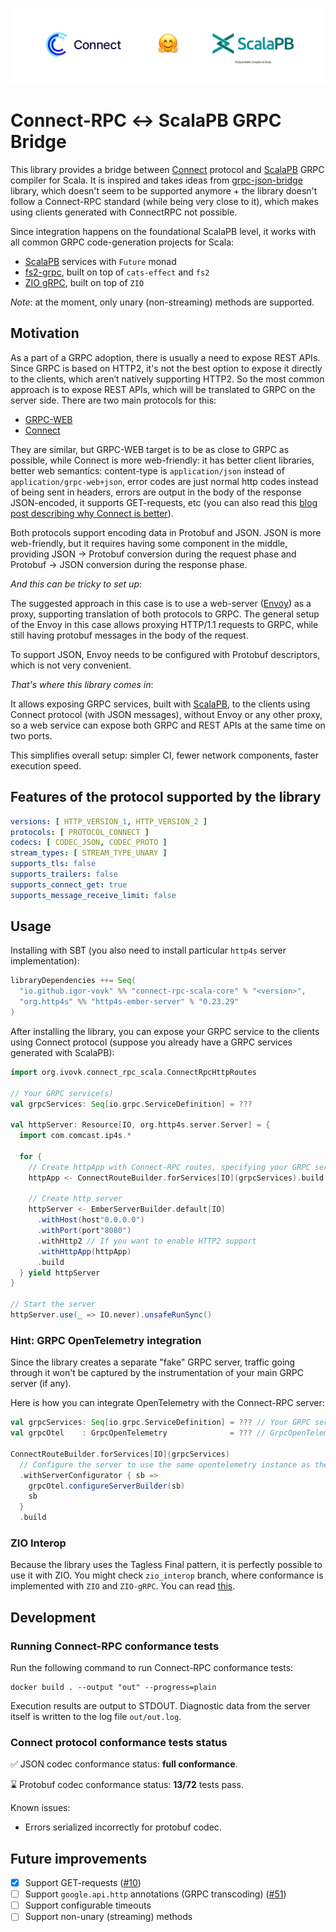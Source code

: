 ![](docs/connect-rpc-scala-logo.png)

# Connect-RPC ↔ ScalaPB GRPC Bridge

This library provides a bridge between [Connect](https://connectrpc.com/docs/protocol) protocol and
[ScalaPB](https://scalapb.github.io) GRPC compiler for Scala.
It is inspired and takes ideas from [grpc-json-bridge](https://github.com/avast/grpc-json-bridge) library, which doesn't
seem to be supported anymore + the library doesn't follow a Connect-RPC standard (while being very close to it),
which makes using clients generated with ConnectRPC not possible.

Since integration happens on the foundational ScalaPB level, it works with all common GRPC code-generation projects for
Scala:

* [ScalaPB](https://scalapb.github.io) services with `Future` monad
* [fs2-grpc](https://github.com/typelevel/fs2-grpc), built on top of `cats-effect` and `fs2`
* [ZIO gRPC](https://scalapb.github.io/zio-grpc/), built on top of `ZIO`

*Note*: at the moment, only unary (non-streaming) methods are supported.

## Motivation

As a part of a GRPC adoption, there is usually a need to expose REST APIs.
Since GRPC is based on HTTP2, it's not the best option to expose it directly to the clients, which aren’t
natively supporting HTTP2.
So the most common approach is to expose REST APIs, which will be translated to GRPC on the server side.
There are two main protocols for this:

* [GRPC-WEB](https://github.com/grpc/grpc-web)
* [Connect](https://connectrpc.com/docs/introduction)

They are similar, but GRPC-WEB target is to be as close to GRPC as possible, while Connect is more
web-friendly: it has better client libraries, better web semantics:
content-type is `application/json` instead of `application/grpc-web+json`, error codes are just normal http codes
instead of being sent in headers, errors are output in the body of the response JSON-encoded, it supports GET-requests,
etc (you can also read
this [blog post describing why Connect is better](https://buf.build/blog/connect-a-better-grpc)).

Both protocols support encoding data in Protobuf and JSON.
JSON is more web-friendly, but it requires having some component in the middle, providing JSON → Protobuf
conversion during the request phase and Protobuf → JSON conversion during the response phase.

*And this can be tricky to set up*:

The suggested approach in this case is to use a web-server ([Envoy](https://scalapb.github.io)) as a proxy,
supporting translation of both protocols to GRPC.
The general setup of the Envoy in this case allows proxying HTTP/1.1 requests to GRPC, while still having protobuf
messages in the body of the request.

To support JSON, Envoy needs to be configured with Protobuf descriptors, which is not very convenient.

*That's where this library comes in*:

It allows exposing GRPC services, built with [ScalaPB](https://scalapb.github.io), to the clients
using Connect protocol (with JSON messages), without Envoy or any other proxy, so a web service can expose
both GRPC and REST APIs at the same time on two ports.

This simplifies overall setup: simpler CI, fewer network components, faster execution speed.

## Features of the protocol supported by the library

```yaml
versions: [ HTTP_VERSION_1, HTTP_VERSION_2 ]
protocols: [ PROTOCOL_CONNECT ]
codecs: [ CODEC_JSON, CODEC_PROTO ]
stream_types: [ STREAM_TYPE_UNARY ]
supports_tls: false
supports_trailers: false
supports_connect_get: true
supports_message_receive_limit: false
```

## Usage

Installing with SBT (you also need to install particular `http4s` server implementation):

```scala
libraryDependencies ++= Seq(
  "io.github.igor-vovk" %% "connect-rpc-scala-core" % "<version>",
  "org.http4s" %% "http4s-ember-server" % "0.23.29"
)
```

After installing the library, you can expose your GRPC service to the clients using Connect protocol (suppose you
already have a GRPC services generated with ScalaPB):

```scala
import org.ivovk.connect_rpc_scala.ConnectRpcHttpRoutes

// Your GRPC service(s)
val grpcServices: Seq[io.grpc.ServiceDefinition] = ???

val httpServer: Resource[IO, org.http4s.server.Server] = {
  import com.comcast.ip4s.*

  for {
    // Create httpApp with Connect-RPC routes, specifying your GRPC services
    httpApp <- ConnectRouteBuilder.forServices[IO](grpcServices).build

    // Create http server
    httpServer <- EmberServerBuilder.default[IO]
      .withHost(host"0.0.0.0")
      .withPort(port"8080")
      .withHttp2 // If you want to enable HTTP2 support
      .withHttpApp(httpApp)
      .build
  } yield httpServer
}

// Start the server
httpServer.use(_ => IO.never).unsafeRunSync()
```

### Hint: GRPC OpenTelemetry integration

Since the library creates a separate "fake" GRPC server, traffic going through it won't be captured by the
instrumentation of your main GRPC server (if any).

Here is how you can integrate OpenTelemetry with the Connect-RPC server:

```scala
val grpcServices: Seq[io.grpc.ServiceDefinition] = ??? // Your GRPC service(s)
val grpcOtel    : GrpcOpenTelemetry              = ??? // GrpcOpenTelemetry instance

ConnectRouteBuilder.forServices[IO](grpcServices)
  // Configure the server to use the same opentelemetry instance as the main server
  .withServerConfigurator { sb =>
    grpcOtel.configureServerBuilder(sb)
    sb
  }
  .build
```

### ZIO Interop

Because the library uses the Tagless Final pattern, it is perfectly possible to use it with ZIO. You might check
`zio_interop` branch, where conformance is implemented with `ZIO` and `ZIO-gRPC`.
You can read [this](https://zio.dev/guides/interop/with-cats-effect/).

## Development

### Running Connect-RPC conformance tests

Run the following command to run Connect-RPC conformance tests:

```shell
docker build . --output "out" --progress=plain
```

Execution results are output to STDOUT.
Diagnostic data from the server itself is written to the log file `out/out.log`.

### Connect protocol conformance tests status

✅ JSON codec conformance status: __full conformance__.

⌛ Protobuf codec conformance status: __13/72__ tests pass.

Known issues:

* Errors serialized incorrectly for protobuf codec.

## Future improvements

- [x] Support GET-requests ([#10](https://github.com/igor-vovk/connect-rpc-scala/issues/10))
- [ ] Support `google.api.http` annotations (GRPC transcoding) ([#51](https://github.com/igor-vovk/connect-rpc-scala/issues/51))
- [ ] Support configurable timeouts
- [ ] Support non-unary (streaming) methods
